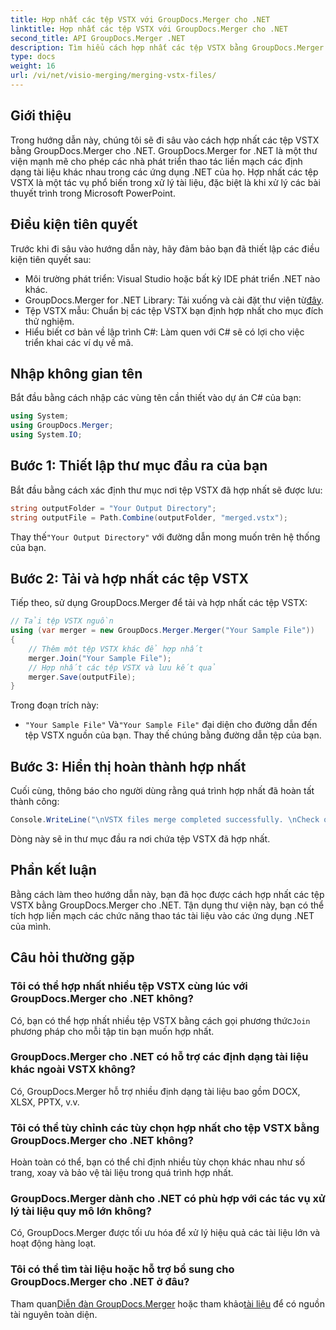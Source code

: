 ```yaml
---
title: Hợp nhất các tệp VSTX với GroupDocs.Merger cho .NET
linktitle: Hợp nhất các tệp VSTX với GroupDocs.Merger cho .NET
second_title: API GroupDocs.Merger .NET
description: Tìm hiểu cách hợp nhất các tệp VSTX bằng GroupDocs.Merger cho .NET. Hãy làm theo hướng dẫn từng bước này để thao tác tài liệu hiệu quả trong C#.
type: docs
weight: 16
url: /vi/net/visio-merging/merging-vstx-files/
---
```

## Giới thiệu
Trong hướng dẫn này, chúng tôi sẽ đi sâu vào cách hợp nhất các tệp VSTX bằng GroupDocs.Merger cho .NET. GroupDocs.Merger for .NET là một thư viện mạnh mẽ cho phép các nhà phát triển thao tác liền mạch các định dạng tài liệu khác nhau trong các ứng dụng .NET của họ. Hợp nhất các tệp VSTX là một tác vụ phổ biến trong xử lý tài liệu, đặc biệt là khi xử lý các bài thuyết trình trong Microsoft PowerPoint.
## Điều kiện tiên quyết
Trước khi đi sâu vào hướng dẫn này, hãy đảm bảo bạn đã thiết lập các điều kiện tiên quyết sau:
- Môi trường phát triển: Visual Studio hoặc bất kỳ IDE phát triển .NET nào khác.
-  GroupDocs.Merger for .NET Library: Tải xuống và cài đặt thư viện từ[đây](https://releases.groupdocs.com/merger/net/).
- Tệp VSTX mẫu: Chuẩn bị các tệp VSTX bạn định hợp nhất cho mục đích thử nghiệm.
- Hiểu biết cơ bản về lập trình C#: Làm quen với C# sẽ có lợi cho việc triển khai các ví dụ về mã.

## Nhập không gian tên
Bắt đầu bằng cách nhập các vùng tên cần thiết vào dự án C# của bạn:
```csharp
using System; 
using GroupDocs.Merger;
using System.IO;
```
## Bước 1: Thiết lập thư mục đầu ra của bạn
Bắt đầu bằng cách xác định thư mục nơi tệp VSTX đã hợp nhất sẽ được lưu:
```csharp
string outputFolder = "Your Output Directory";
string outputFile = Path.Combine(outputFolder, "merged.vstx");
```
 Thay thế`"Your Output Directory"` với đường dẫn mong muốn trên hệ thống của bạn.
## Bước 2: Tải và hợp nhất các tệp VSTX
Tiếp theo, sử dụng GroupDocs.Merger để tải và hợp nhất các tệp VSTX:
```csharp
// Tải tệp VSTX nguồn
using (var merger = new GroupDocs.Merger.Merger("Your Sample File"))
{
    // Thêm một tệp VSTX khác để hợp nhất
    merger.Join("Your Sample File");
    // Hợp nhất các tệp VSTX và lưu kết quả
    merger.Save(outputFile);
}
```
Trong đoạn trích này:
- `"Your Sample File"` Và`"Your Sample File"` đại diện cho đường dẫn đến tệp VSTX nguồn của bạn. Thay thế chúng bằng đường dẫn tệp của bạn.
## Bước 3: Hiển thị hoàn thành hợp nhất
Cuối cùng, thông báo cho người dùng rằng quá trình hợp nhất đã hoàn tất thành công:
```csharp
Console.WriteLine("\nVSTX files merge completed successfully. \nCheck output in {0}", outputFolder);
```
Dòng này sẽ in thư mục đầu ra nơi chứa tệp VSTX đã hợp nhất.

## Phần kết luận
Bằng cách làm theo hướng dẫn này, bạn đã học được cách hợp nhất các tệp VSTX bằng GroupDocs.Merger cho .NET. Tận dụng thư viện này, bạn có thể tích hợp liền mạch các chức năng thao tác tài liệu vào các ứng dụng .NET của mình.

## Câu hỏi thường gặp
### Tôi có thể hợp nhất nhiều tệp VSTX cùng lúc với GroupDocs.Merger cho .NET không?
 Có, bạn có thể hợp nhất nhiều tệp VSTX bằng cách gọi phương thức`Join` phương pháp cho mỗi tập tin bạn muốn hợp nhất.
### GroupDocs.Merger cho .NET có hỗ trợ các định dạng tài liệu khác ngoài VSTX không?
Có, GroupDocs.Merger hỗ trợ nhiều định dạng tài liệu bao gồm DOCX, XLSX, PPTX, v.v.
### Tôi có thể tùy chỉnh các tùy chọn hợp nhất cho tệp VSTX bằng GroupDocs.Merger cho .NET không?
Hoàn toàn có thể, bạn có thể chỉ định nhiều tùy chọn khác nhau như số trang, xoay và bảo vệ tài liệu trong quá trình hợp nhất.
### GroupDocs.Merger dành cho .NET có phù hợp với các tác vụ xử lý tài liệu quy mô lớn không?
Có, GroupDocs.Merger được tối ưu hóa để xử lý hiệu quả các tài liệu lớn và hoạt động hàng loạt.
### Tôi có thể tìm tài liệu hoặc hỗ trợ bổ sung cho GroupDocs.Merger cho .NET ở đâu?
 Tham quan[Diễn đàn GroupDocs.Merger](https://forum.groupdocs.com/c/merger/32) hoặc tham khảo[tài liệu](https://reference.groupdocs.com/merger/net/) để có nguồn tài nguyên toàn diện.